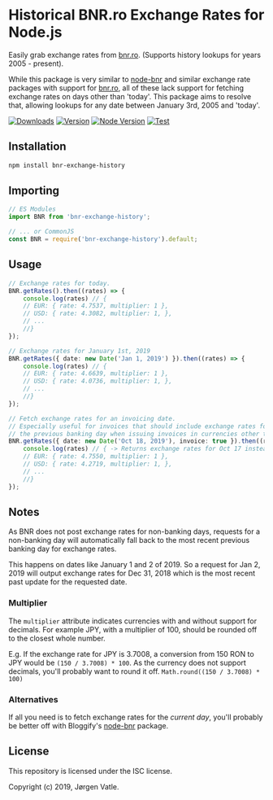 # Historical BNR.ro Exchange Rates for Node.js
Easily grab exchange rates from [bnr.ro](https://bnr.ro). (Supports history lookups for years 2005 - present).

While this package is very similar to [node-bnr](https://github.com/Bloggify/node-bnr) and similar exchange rate
packages with support for [bnr.ro](https://bnr.ro/), all of these lack support for fetching exchange rates on days
other than 'today'. This package aims to resolve that, allowing lookups for any date between January 3rd, 2005 and
'today'. 

[![Downloads](https://img.shields.io/npm/dt/bnr-exchange-history.svg)](https://www.npmjs.com/package/bnr-exchange-history)
[![Version](https://img.shields.io/npm/v/bnr-exchange-history.svg)](https://www.npmjs.com/package/bnr-exchange-history)
[![Node Version](https://img.shields.io/node/v/bnr-exchange-history.svg)](https://www.npmjs.com/package/bnr-exchange-history)
[![Test](https://github.com/JorgenVatle/bnr-exchange-history/actions/workflows/tests.yml/badge.svg)](https://github.com/JorgenVatle/bnr-exchange-history/actions/workflows/test.yml)

## Installation
```bash
npm install bnr-exchange-history
```

## Importing
```typescript
// ES Modules
import BNR from 'bnr-exchange-history';

// ... or CommonJS
const BNR = require('bnr-exchange-history').default;
```

## Usage
```typescript
// Exchange rates for today.
BNR.getRates().then((rates) => {
    console.log(rates) // { 
    // EUR: { rate: 4.7537, multiplier: 1 },
    // USD: { rate: 4.3082, multiplier: 1, },
    // ...
    //}
});

// Exchange rates for January 1st, 2019
BNR.getRates({ date: new Date('Jan 1, 2019') }).then((rates) => {
    console.log(rates) // { 
    // EUR: { rate: 4.6639, multiplier: 1 },
    // USD: { rate: 4.0736, multiplier: 1, },
    // ...
    //}
});

// Fetch exchange rates for an invoicing date. 
// Especially useful for invoices that should include exchange rates for 
// the previous banking day when issuing invoices in currencies other than RON.
BNR.getRates({ date: new Date('Oct 18, 2019'), invoice: true }).then((rates) => {
    console.log(rates) // { -> Returns exchange rates for Oct 17 instead of Oct 18.
    // EUR: { rate: 4.7550, multiplier: 1 },
    // USD: { rate: 4.2719, multiplier: 1, },
    // ...
    //}
});
```

## Notes
As BNR does not post exchange rates for non-banking days, requests for a non-banking day will automatically fall back to
the most recent previous banking day for exchange rates.

This happens on dates like January 1 and 2 of 2019. So a request for Jan 2, 2019 will output exchange rates for
Dec 31, 2018 which is the most recent past update for the requested date.

### Multiplier
The `multiplier` attribute indicates currencies with and without support for decimals. For example JPY, with a
multiplier of 100, should be rounded off to the closest whole number.

E.g. If the exchange rate for JPY is 3.7008, a conversion from 150 RON to JPY would be `(150 / 3.7008) * 100`. As the
currency does not support decimals, you'll probably want to round it off. `Math.round((150 / 3.7008) * 100)`

### Alternatives
If all you need is to fetch exchange rates for the _current day_, you'll probably be better off with Bloggify's
[node-bnr](https://github.com/Bloggify/node-bnr) package.

## License
This repository is licensed under the ISC license.

Copyright (c) 2019, Jørgen Vatle.
